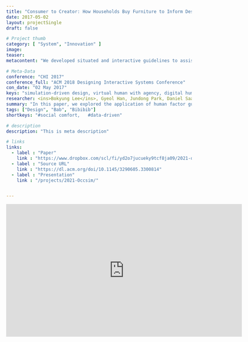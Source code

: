 ```yaml
---
title: "Consumer to Creator: How Households Buy Furniture to Inform Design and Fabrication Interfaces"
date: 2017-05-02
layout: projectSingle
draft: false

# Project thumb
category: [ "System", "Innovation" ]
image: 
teaser: 
metacontent: "We developed situated and interactive guidelines to assist users in design applications. We applied these guidelines in a Virtual Reality (VR) system that lets users customize their desk and provides real-time feedback and feedforward on pose and design."

# Meta-Data
conference: "CHI 2017"
conference_full: "ACM 2018 Designing Interactive Systems Conference"
con_date: "02 May 2017"
keys: "simulation-driven design, virtual human with agency, digital human"
researcher: <ins>Bokyung Lee</ins>, Gyeol Han, Jundong Park, Daniel Saakes.
summary: "In this paper, we explored the application of human factor guidelines in personal fabrication. This is useful for several Do-It-Yourself (DIY) scenarios, including users adjusting workstation configurations or designing a desk to fit a single person. We identified a dependency map between the user's anthropometrics, ergonomic pose recommendations, and design dimensions. Based on this, we developed situated and interactive guidelines to assist users in design applications. We applied these guidelines in a Virtual Reality (VR) system that lets users customize their desk and provides real-time feedback and feedforward on pose and design. We evaluated the system with six participants, had each one design a personal desk, fabricated their desks, and let them work on their desks for four hours. The design and evaluation contribute to fabrication tools as it helped users be aware of their pose and ergonomic knowledge, and design for their bodies and needs."
tags: ["Design", "Bab", "Bibibib"]
shortkeys: "#social comfort,   #data-driven"

# description
description: "This is meta description"

# links
links:
  - label : "Paper"
    link : "https://www.dropbox.com/scl/fi/yd2o7jucueky9tcf8ja09/2021-dis.pdf?rlkey=6ckiahlencbvyuiyu67ipyq9r&dl=0"
  - label : "Source URL"
    link : "https://dl.acm.org/doi/10.1145/3290605.3300814"
  - label : "Presentation"
    link : "/projects/2021-Occsim/"


---
```




<iframe title="vimeo-player" src="https://player.vimeo.com/video/200118835?h=407c930b60" width="640" height="360" frameborder="0"    allowfullscreen></iframe>